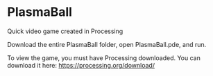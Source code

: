 # PlasmaBall
Quick video game created in Processing

Download the entire PlasmaBall folder, open PlasmaBall.pde, and run.

To view the game, you must have Processing downloaded. You can download it here: https://processing.org/download/
